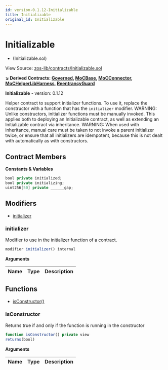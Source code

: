 ```yaml
---
id: version-0.1.12-Initializable
title: Initializable
original_id: Initializable
---
```


# Initializable
 * (Initializable.sol)

View Source: [zos-lib/contracts/Initializable.sol](../../zos-lib/contracts/Initializable.sol)

**↘ Derived Contracts: [Governed](Governed.md), [MoCBase](MoCBase.md), [MoCConnector](MoCConnector.md), [MoCHelperLibHarness](MoCHelperLibHarness.md), [ReentrancyGuard](ReentrancyGuard.md)**

**Initializable** - version: 0.1.12

Helper contract to support initializer functions. To use it, replace
the constructor with a function that has the `initializer` modifier.
WARNING: Unlike constructors, initializer functions must be manually
invoked. This applies both to deploying an Initializable contract, as well
as extending an Initializable contract via inheritance.
WARNING: When used with inheritance, manual care must be taken to not invoke
a parent initializer twice, or ensure that all initializers are idempotent,
because this is not dealt with automatically as with constructors.

## Contract Members
**Constants & Variables**

```js
bool private initialized;
bool private initializing;
uint256[50] private ______gap;

```

## Modifiers

- [initializer](#initializer)

### initializer

Modifier to use in the initializer function of a contract.

```js
modifier initializer() internal
```

**Arguments**

| Name        | Type           | Description  |
| ------------- |------------- | -----|

## Functions

- [isConstructor()](#isconstructor)

### isConstructor

Returns true if and only if the function is running in the constructor

```js
function isConstructor() private view
returns(bool)
```

**Arguments**

| Name        | Type           | Description  |
| ------------- |------------- | -----|

